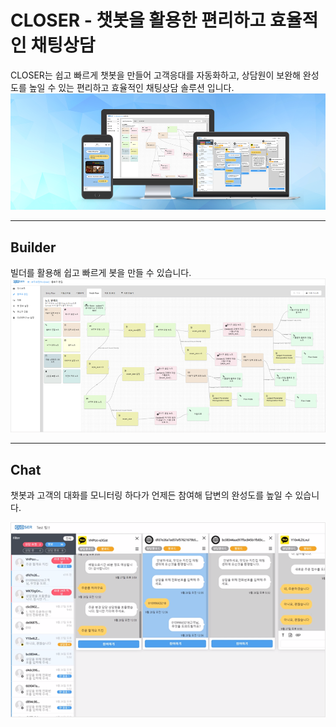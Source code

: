 # CLOSER - 챗봇을 활용한 편리하고 효율적인 채팅상담

CLOSER는 쉽고 빠르게 챗봇을 만들어 고객응대를 자동화하고, 상담원이 보완해 완성도를 높일 수 있는 편리하고 효율적인 채팅상담 솔루션 입니다.![](/assets/closer_cover_image.png)

---

## Builder

빌더를 활용해 쉽고 빠르게 봇을 만들 수 있습니다.![](/assets/builder_overview.png)

---

## Chat

챗봇과 고객의 대화를 모니터링 하다가 언제든 참여해 답변의 완성도를 높일 수 있습니다.

![](/assets/chat_overview.png)

